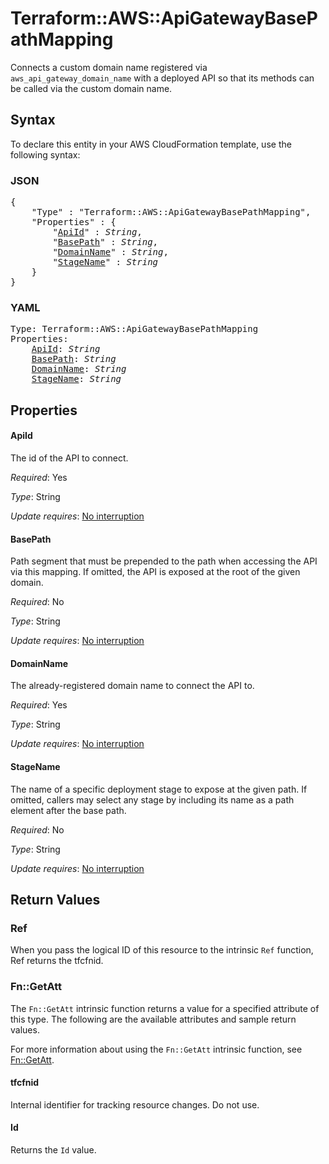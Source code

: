 # Terraform::AWS::ApiGatewayBasePathMapping

Connects a custom domain name registered via `aws_api_gateway_domain_name`
with a deployed API so that its methods can be called via the
custom domain name.

## Syntax

To declare this entity in your AWS CloudFormation template, use the following syntax:

### JSON

<pre>
{
    "Type" : "Terraform::AWS::ApiGatewayBasePathMapping",
    "Properties" : {
        "<a href="#apiid" title="ApiId">ApiId</a>" : <i>String</i>,
        "<a href="#basepath" title="BasePath">BasePath</a>" : <i>String</i>,
        "<a href="#domainname" title="DomainName">DomainName</a>" : <i>String</i>,
        "<a href="#stagename" title="StageName">StageName</a>" : <i>String</i>
    }
}
</pre>

### YAML

<pre>
Type: Terraform::AWS::ApiGatewayBasePathMapping
Properties:
    <a href="#apiid" title="ApiId">ApiId</a>: <i>String</i>
    <a href="#basepath" title="BasePath">BasePath</a>: <i>String</i>
    <a href="#domainname" title="DomainName">DomainName</a>: <i>String</i>
    <a href="#stagename" title="StageName">StageName</a>: <i>String</i>
</pre>

## Properties

#### ApiId

The id of the API to connect.

_Required_: Yes

_Type_: String

_Update requires_: [No interruption](https://docs.aws.amazon.com/AWSCloudFormation/latest/UserGuide/using-cfn-updating-stacks-update-behaviors.html#update-no-interrupt)

#### BasePath

Path segment that must be prepended to the path when accessing the API via this mapping. If omitted, the API is exposed at the root of the given domain.

_Required_: No

_Type_: String

_Update requires_: [No interruption](https://docs.aws.amazon.com/AWSCloudFormation/latest/UserGuide/using-cfn-updating-stacks-update-behaviors.html#update-no-interrupt)

#### DomainName

The already-registered domain name to connect the API to.

_Required_: Yes

_Type_: String

_Update requires_: [No interruption](https://docs.aws.amazon.com/AWSCloudFormation/latest/UserGuide/using-cfn-updating-stacks-update-behaviors.html#update-no-interrupt)

#### StageName

The name of a specific deployment stage to expose at the given path. If omitted, callers may select any stage by including its name as a path element after the base path.

_Required_: No

_Type_: String

_Update requires_: [No interruption](https://docs.aws.amazon.com/AWSCloudFormation/latest/UserGuide/using-cfn-updating-stacks-update-behaviors.html#update-no-interrupt)

## Return Values

### Ref

When you pass the logical ID of this resource to the intrinsic `Ref` function, Ref returns the tfcfnid.

### Fn::GetAtt

The `Fn::GetAtt` intrinsic function returns a value for a specified attribute of this type. The following are the available attributes and sample return values.

For more information about using the `Fn::GetAtt` intrinsic function, see [Fn::GetAtt](https://docs.aws.amazon.com/AWSCloudFormation/latest/UserGuide/intrinsic-function-reference-getatt.html).

#### tfcfnid

Internal identifier for tracking resource changes. Do not use.

#### Id

Returns the <code>Id</code> value.

